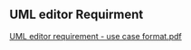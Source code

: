 ## UML editor Requirment 
[UML editor requirement - use case format.pdf](https://github.com/ChungHsuanChen/xyz-UMLeditor/files/6622095/UML.editor.requirement.-.use.case.format.pdf)

